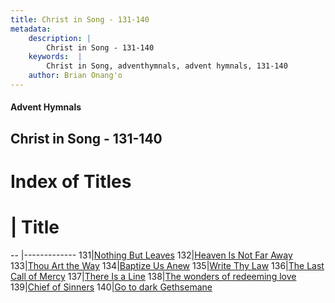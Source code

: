 ```yaml
---
title: Christ in Song - 131-140
metadata:
    description: |
        Christ in Song - 131-140
    keywords:  |
        Christ in Song, adventhymnals, advent hymnals, 131-140
    author: Brian Onang'o
---
```


#### Advent Hymnals
## Christ in Song - 131-140

# Index of Titles
# | Title                        
-- |-------------
131|[Nothing But Leaves](/christ-in-song/101-200/131-140/Nothing-But-Leaves)
132|[Heaven Is Not Far Away](/christ-in-song/101-200/131-140/Heaven-Is-Not-Far-Away)
133|[Thou Art the Way](/christ-in-song/101-200/131-140/Thou-Art-the-Way)
134|[Baptize Us Anew](/christ-in-song/101-200/131-140/Baptize-Us-Anew)
135|[Write Thy Law](/christ-in-song/101-200/131-140/Write-Thy-Law)
136|[The Last Call of Mercy](/christ-in-song/101-200/131-140/The-Last-Call-of-Mercy)
137|[There Is a Line](/christ-in-song/101-200/131-140/There-Is-a-Line)
138|[The wonders of redeeming love ](/christ-in-song/101-200/131-140/The-wonders-of-redeeming-love-)
139|[Chief of Sinners](/christ-in-song/101-200/131-140/Chief-of-Sinners)
140|[Go to dark Gethsemane](/christ-in-song/101-200/131-140/Go-to-dark-Gethsemane)